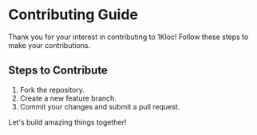 # Contributing Guide

Thank you for your interest in contributing to 1Kloc! Follow these steps to make your contributions.

## Steps to Contribute

1. Fork the repository.
2. Create a new feature branch.
3. Commit your changes and submit a pull request.

Let's build amazing things together!
